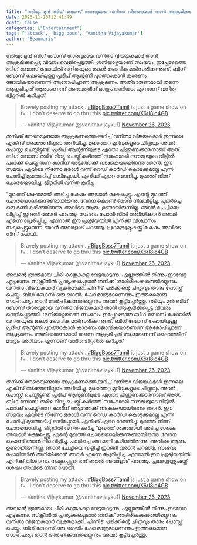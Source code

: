 ```yaml
---
title: "നടിയും മുൻ ബിഗ് ബോസ് താരവുമായ വനിതാ വിജയകുമാർ താൻ ആക്രമിക്കപ്പെട്ട വിവരം വെളിപ്പെടുത്തി"
date: 2023-11-26T12:41:49
draft: false
categories: ["Entertainment"]
tags: ['attack', 'bigg boss', 'Vanitha Vijayakumar']
author: "Beaumaris"
---
```


നടിയും മുൻ ബിഗ് ബോസ് താരവുമായ വനിതാ വിജയകുമാർ താൻ ആക്രമിക്കപ്പെട്ട വിവരം വെളിപ്പെടുത്തി. ശനിയാഴ്ചയാണ് സംഭവം. ഇപ്പോഴത്തെ ബിഗ് ബോസ് ഷോയില്‍ വനിതയുടെ മകള്‍ ജോവിക മല്‍സരിക്കുന്നുണ്ട്. ബിഗ് ബോസ് ഷോയിലുള്ള പ്രദീപ് ആന്റണി പുറത്താകാന്‍ കാരണം ജോവികയാണെന്ന് ആരോപിച്ചാണ് ആക്രമണം. അതിദാരുണമായി തന്നെ ആക്രമിച്ചത് ആരാണെന്ന് ദൈവത്തിന് മാത്രം അറിയാം എന്നാണ് വനിത ട്വിറ്ററില്‍ കുറിച്ചത്
<blockquote class="twitter-tweet">
<p dir="ltr" lang="en">Bravely posting my attack . <a href="https://twitter.com/hashtag/BiggBoss7Tamil?src=hash&amp;ref_src=twsrc%5Etfw">#BiggBoss7Tamil</a> is just a game show on tv . I don’t deserve to go thru this <a href="https://t.co/X6rI8io4GB">pic.twitter.com/X6rI8io4GB</a></p>
— Vanitha Vijaykumar (@vanithavijayku1) <a href="https://twitter.com/vanithavijayku1/status/1728618705842807039?ref_src=twsrc%5Etfw">November 26, 2023</a></blockquote>
<script async src="https://platform.twitter.com/widgets.js" charset="utf-8"></script>

തനിക്ക് നേരെയുണ്ടായ ആക്രമണത്തെക്കുറിച്ച് വനിതാ വിജയകുമാർ ഇന്നലെ എക്‌സ് അക്കൗണ്ടിലൂടെ അറിയിച്ചു. മുഖത്തേറ്റ മുറിവുകളുടെ ചിത്രവും അവർ പോസ്റ്റ് ചെയ്തിട്ടുണ്ട്. പ്രദീപ് ആന്റണിയുടെ ഏതോ പിന്തുണക്കാരനാണ് അത്. ബിഗ് ബോസ് തമിഴ് റിവ്യു ചെയ്ത് കഴി‍ഞ്ഞ് സഹോദരി സൗമ്യയുടെ വീട്ടില്‍ പാര്‍ക്ക് ചെയ്തിരുന്ന കാറിന് അടുത്തേക്ക് നടക്കുകയായിരുന്നു ഞാന്‍. ഈ സമയം എവിടെ നിന്നോ ഒരാള്‍ വന്ന് റെഡ് കാര്‍ഡ് കൊടുക്കുമല്ലേ എന്ന് ചോദിച്ച് മുഖത്തടിച്ച് ഓടിപ്പോയി. എനിക്ക് ഏറെ വേദനിച്ചു. മുഖത്ത് നിന്ന് ചോരയൊലിച്ചു, ട്വിറ്ററില്‍ വനിത കുറിച്ചു

“മുഖത്ത് ശക്തമായി അടിച്ച ശേഷം അയാൾ രക്ഷപ്പെട്ടു. എന്റെ മുഖത്ത് ചോരയൊലിക്കുന്നുണ്ടായിരുന്നു. വേദന കൊണ്ട് ഞാൻ നിലവിളിച്ചു. പുലർച്ചെ ഒരു മണി കഴിഞ്ഞിരുന്നു. അവിടെ ആരും ഉണ്ടായിരുന്നില്ല. ഞാൻ ചേച്ചിയെ വിളിച്ച് ഇറങ്ങി വരാൻ പറഞ്ഞു. സംഭവം പോലീസിൽ അറിയിക്കാൻ അവർ എന്നെ പ്രേരിപ്പിച്ചു. എന്നാൽ ഈ പ്രക്രിയയിൽ എനിക്ക് വിശ്വാസം നഷ്ടപ്പെട്ടുവെന്ന് ഞാൻ അവളോട് പറഞ്ഞു. പ്രഥമശുശ്രൂഷയ്ക്ക് ശേഷം അവിടെ നിന്ന് പോയി.
<blockquote class="twitter-tweet">
<p dir="ltr" lang="en">Bravely posting my attack . <a href="https://twitter.com/hashtag/BiggBoss7Tamil?src=hash&amp;ref_src=twsrc%5Etfw">#BiggBoss7Tamil</a> is just a game show on tv . I don’t deserve to go thru this <a href="https://t.co/X6rI8io4GB">pic.twitter.com/X6rI8io4GB</a></p>
— Vanitha Vijaykumar (@vanithavijayku1) <a href="https://twitter.com/vanithavijayku1/status/1728618705842807039?ref_src=twsrc%5Etfw">November 26, 2023</a></blockquote>
<script async src="https://platform.twitter.com/widgets.js" charset="utf-8"></script>

അവന്റെ ഭ്രാന്തമായ ചിരി കാതുകളെ വേട്ടയാടുന്നു. എല്ലാത്തിൽ നിന്നും ഇടവേള എടുക്കുന്നു. സ്‌ക്രീനിൽ പ്രത്യക്ഷപ്പെടാൻ തനിക്ക് ശാരീരികക്ഷമതയില്ലെന്നും വനിതാ വിജയകുമാർ വ്യക്തമാക്കി. പിന്നീട് പരിക്കിന്റെ ചിത്രവും താരം പോസ്റ്റ് ചെയ്തു. ബിഗ് ബോസ് ഒരു ഗെയിം ഷോ മാത്രമാണെന്നും ഇത്തരമൊരു സാഹചര്യം താൻ അർഹിക്കുന്നതല്ലെന്നും അവർ കൂട്ടിച്ചേർത്തു.
നടിയും മുൻ ബിഗ് ബോസ് താരവുമായ വനിതാ വിജയകുമാർ താൻ ആക്രമിക്കപ്പെട്ട വിവരം വെളിപ്പെടുത്തി. ശനിയാഴ്ചയാണ് സംഭവം. ഇപ്പോഴത്തെ ബിഗ് ബോസ് ഷോയില്‍ വനിതയുടെ മകള്‍ ജോവിക മല്‍സരിക്കുന്നുണ്ട്. ബിഗ് ബോസ് ഷോയിലുള്ള പ്രദീപ് ആന്റണി പുറത്താകാന്‍ കാരണം ജോവികയാണെന്ന് ആരോപിച്ചാണ് ആക്രമണം. അതിദാരുണമായി തന്നെ ആക്രമിച്ചത് ആരാണെന്ന് ദൈവത്തിന് മാത്രം അറിയാം എന്നാണ് വനിത ട്വിറ്ററില്‍ കുറിച്ചത് 

> Bravely posting my attack . [#BiggBoss7Tamil](https://twitter.com/hashtag/BiggBoss7Tamil?src=hash&ref_src=twsrc%5Etfw) is just a game show on tv . I don’t deserve to go thru this [pic.twitter.com/X6rI8io4GB](https://t.co/X6rI8io4GB)
> 
> — Vanitha Vijaykumar (@vanithavijayku1) [November 26, 2023](https://twitter.com/vanithavijayku1/status/1728618705842807039?ref_src=twsrc%5Etfw)

തനിക്ക് നേരെയുണ്ടായ ആക്രമണത്തെക്കുറിച്ച് വനിതാ വിജയകുമാർ ഇന്നലെ എക്‌സ് അക്കൗണ്ടിലൂടെ അറിയിച്ചു. മുഖത്തേറ്റ മുറിവുകളുടെ ചിത്രവും അവർ പോസ്റ്റ് ചെയ്തിട്ടുണ്ട്. പ്രദീപ് ആന്റണിയുടെ ഏതോ പിന്തുണക്കാരനാണ് അത്. ബിഗ് ബോസ് തമിഴ് റിവ്യു ചെയ്ത് കഴി‍ഞ്ഞ് സഹോദരി സൗമ്യയുടെ വീട്ടില്‍ പാര്‍ക്ക് ചെയ്തിരുന്ന കാറിന് അടുത്തേക്ക് നടക്കുകയായിരുന്നു ഞാന്‍. ഈ സമയം എവിടെ നിന്നോ ഒരാള്‍ വന്ന് റെഡ് കാര്‍ഡ് കൊടുക്കുമല്ലേ എന്ന് ചോദിച്ച് മുഖത്തടിച്ച് ഓടിപ്പോയി. എനിക്ക് ഏറെ വേദനിച്ചു. മുഖത്ത് നിന്ന് ചോരയൊലിച്ചു, ട്വിറ്ററില്‍ വനിത കുറിച്ചു “മുഖത്ത് ശക്തമായി അടിച്ച ശേഷം അയാൾ രക്ഷപ്പെട്ടു. എന്റെ മുഖത്ത് ചോരയൊലിക്കുന്നുണ്ടായിരുന്നു. വേദന കൊണ്ട് ഞാൻ നിലവിളിച്ചു. പുലർച്ചെ ഒരു മണി കഴിഞ്ഞിരുന്നു. അവിടെ ആരും ഉണ്ടായിരുന്നില്ല. ഞാൻ ചേച്ചിയെ വിളിച്ച് ഇറങ്ങി വരാൻ പറഞ്ഞു. സംഭവം പോലീസിൽ അറിയിക്കാൻ അവർ എന്നെ പ്രേരിപ്പിച്ചു. എന്നാൽ ഈ പ്രക്രിയയിൽ എനിക്ക് വിശ്വാസം നഷ്ടപ്പെട്ടുവെന്ന് ഞാൻ അവളോട് പറഞ്ഞു. പ്രഥമശുശ്രൂഷയ്ക്ക് ശേഷം അവിടെ നിന്ന് പോയി. 

> Bravely posting my attack . [#BiggBoss7Tamil](https://twitter.com/hashtag/BiggBoss7Tamil?src=hash&ref_src=twsrc%5Etfw) is just a game show on tv . I don’t deserve to go thru this [pic.twitter.com/X6rI8io4GB](https://t.co/X6rI8io4GB)
> 
> — Vanitha Vijaykumar (@vanithavijayku1) [November 26, 2023](https://twitter.com/vanithavijayku1/status/1728618705842807039?ref_src=twsrc%5Etfw)

അവന്റെ ഭ്രാന്തമായ ചിരി കാതുകളെ വേട്ടയാടുന്നു. എല്ലാത്തിൽ നിന്നും ഇടവേള എടുക്കുന്നു. സ്‌ക്രീനിൽ പ്രത്യക്ഷപ്പെടാൻ തനിക്ക് ശാരീരികക്ഷമതയില്ലെന്നും വനിതാ വിജയകുമാർ വ്യക്തമാക്കി. പിന്നീട് പരിക്കിന്റെ ചിത്രവും താരം പോസ്റ്റ് ചെയ്തു. ബിഗ് ബോസ് ഒരു ഗെയിം ഷോ മാത്രമാണെന്നും ഇത്തരമൊരു സാഹചര്യം താൻ അർഹിക്കുന്നതല്ലെന്നും അവർ കൂട്ടിച്ചേർത്തു.
